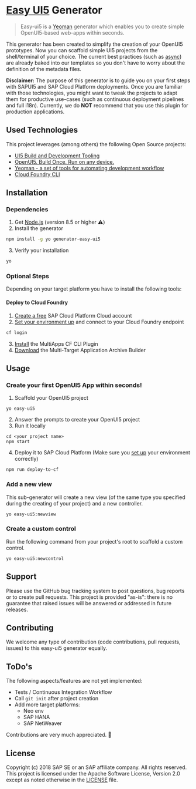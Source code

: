 # [Easy UI5](https://ui5.sap.com/) Generator
>Easy-ui5 is a [Yeoman](http://yeoman.io/) generator which enables you to create simple OpenUI5-based web-apps within seconds.



This generator has been created to simplify the creation of your OpenUI5 prototypes. Now you can scaffold simple UI5 projects from the shell/terminal of your choice. The current best practices (such as [async](https://blogs.sap.com/2018/12/18/ui5ers-buzz-41-best-practices-for-async-loading-in-ui5/)) are already baked into our templates so you don't have to worry about the definition of the metadata files.

**Disclaimer:** The purpose of this generator is to guide you on your first steps with SAPUI5 and SAP Cloud Platform deployments. Once you are familiar with those technologies, you might want to tweak the projects to adapt them for productive use-cases (such as continuous deployment pipelines and full i18n).
Currently, we do **NOT** recommend that you use this plugin for production applications.


<!-- *********************************************************************** -->
## Used Technologies
This project leverages (among others) the following Open Source projects:
* [UI5 Build and Development Tooling](https://github.com/SAP/ui5-tooling)
* [OpenUI5. Build Once. Run on any device.](https://github.com/SAP/openui5)
* [Yeoman - a set of tools for automating development workflow](https://github.com/yeoman/yeoman)
* [Cloud Foundry CLI](https://github.com/cloudfoundry/cli)

<!-- *********************************************************************** -->
## Installation
### Dependencies

1. Get [Node.js](https://nodejs.org/en/download/) (version 8.5 or higher ⚠️)
2. Install the generator
```sh
npm install -g yo generator-easy-ui5
```
3. Verify your installation
```sh
yo
```


### Optional Steps
Depending on your target platform you have to install the following tools:
#### Deploy to Cloud Foundry
1. [Create a free](https://developers.sap.com/mena/tutorials/hcp-create-trial-account.html) SAP Cloud Platform Cloud  account
2. [Set your environment up](https://developers.sap.com/tutorials/hcp-cf-getting-started.html) and connect to your Cloud Foundry endpoint
  ```sh
  cf login
  ```
3. [Install](https://github.com/cloudfoundry-incubator/multiapps-cli-plugin) the MultiApps CF CLI Plugin
4. [Download](https://tools.hana.ondemand.com/additional/mta_archive_builder-1.1.7.jar) the Multi-Target Application Archive Builder


## Usage
### Create your first OpenUI5 App within seconds!

1. Scaffold your OpenUI5 project
```
yo easy-ui5
```
2. Answer the prompts to create your OpenUI5 project
3. Run it locally
```
cd <your project name>
npm start
```
4. Deploy it to SAP Cloud Platform (Make sure you [set up](#deploy-to-cloud-foundry)  your environment correctly)
```
npm run deploy-to-cf
```

### Add a new view
This sub-generator will create a new view (of the same type you specified during the creating of your project)  and a new controller.
```
yo easy-ui5:newview
```


### Create a custom control
Run the following command from your project's root to scaffold a custom control.
```
yo easy-ui5:newcontrol
```


<!-- *********************************************************************** -->
## Support

Please use the GitHub bug tracking system to post questions, bug reports or to create pull requests.
This project is provided "as-is": there is no guarantee that raised issues will be answered or addressed in future releases.

<!-- *********************************************************************** -->
## Contributing

We welcome any type of contribution (code contributions, pull requests, issues) to this easy-ui5 generator equally.

<!-- *********************************************************************** -->
## ToDo's

The following aspects/features are not yet implemented:
* Tests / Continuous Integration Workflow
* Call `git init` after project creation
* Add more target platforms:
  * Neo env
  * SAP HANA
  * SAP NetWeaver

Contributions are very much appreciated. 🥳

## License

Copyright (c) 2018 SAP SE or an SAP affiliate company. All rights reserved.
This project is licensed under the Apache Software License, Version 2.0 except as noted otherwise in the [LICENSE](LICENSE) file.
